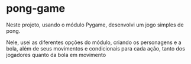 # pong-game
Neste projeto, usando o módulo Pygame, desenvolvi um jogo simples de pong.

Nele, usei as diferentes opções do módulo, criando os personagens e a bola, além de seus movimentos e condicionais para cada ação, tanto dos jogadores quanto da bola em movimento
